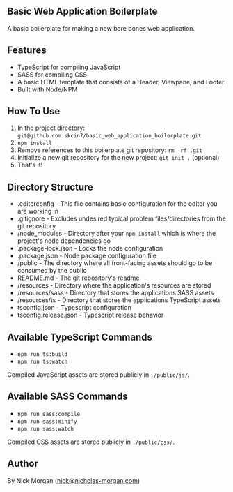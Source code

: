 ## Basic Web Application Boilerplate

A basic boilerplate for making a new bare bones web application.

## Features

* TypeScript for compiling JavaScript
* SASS for compiling CSS
* A basic HTML template that consists of a Header, Viewpane, and Footer
* Built with Node/NPM

## How To Use

1. In the project directory: `git@github.com:skcin7/basic_web_application_boilerplate.git`
2. `npm install`
3. Remove references to this boilerplate git repository: `rm -rf .git`
4. Initialize a new git repository for the new project: `git init .` (optional)
5. That's it!

## Directory Structure

* .editorconfig - This file contains basic configuration for the editor you are working in
* .gitignore - Excludes undesired typical problem files/directories from the git repository
* /node_modules - Directory after your `npm install` which is where the project's node dependencies go
* .package-lock.json - Locks the node configuration
* .package.json - Node package configuration file
* /public - The directory where all front-facing assets should go to be consumed by the public
* README.md - The git repository's readme
* /resources - Directory where the application's resources are stored
* /resources/sass - Directory that stores the applications SASS assets
* /resources/ts - Directory that stores the applications TypeScript assets
* tsconfig.json - Typescript configuration
* tsconfig.release.json - Typescript release behavior

## Available TypeScript Commands

* `npm run ts:build`
* `npm run ts:watch`

Compiled JavaScript assets are stored publicly in `./public/js/`.

## Available SASS Commands

* `npm run sass:compile`
* `npm run sass:minify`
* `npm run sass:watch`

Compiled CSS assets are stored publicly in `./public/css/`.

## Author

By Nick Morgan (nick@nicholas-morgan.com)
